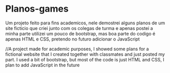# Planos-games

Um projeto feito para fins academicos, nele demostrei alguns planos de um site ficticio que criei junto com os colegas de turma e apenas postei a minha parte
utilizei um pouco de bootstrap, mas boa parte do codigo é apenas HTML e CSS, pretendo no futuro adicionar o JavaScript


//A project made for academic purposes, I showed some plans for a fictional website that I created together with classmates and just posted my part.
I used a bit of bootstrap, but most of the code is just HTML and CSS, I plan to add JavaScript in the future
